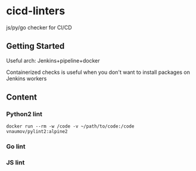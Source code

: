 # cicd-linters

js/py/go checker for CI/CD

## Getting Started

Useful arch: Jenkins+pipeline+docker

Containerized checks is useful when you don't want to install packages on Jenkins workers

## Content

### Python2 lint

```
docker run --rm -w /code -v ~/path/to/code:/code vnaumov/pylint2:alpine2
```

### Go lint
### JS lint
